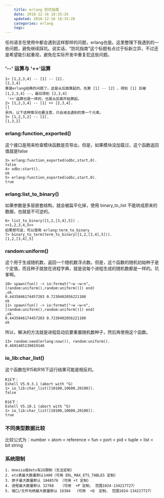```yaml
---
    title: erlang 防坑指南
    date: 2018-12-16 18:35:26
    updated: 2018-12-16 18:35:26
    categories: erlang
    tags:
---
```


任何语言在使用中都会遇到这样那样的问题，erlang也是。这里整理下我遇到的一些问题，避免继续踩坑。说实话，“防坑指南”这个标题有点过于标新立异，不过还是希望能引起重视，避免在实际开发中重复犯这些问题。
<!--more-->

### '--' 运算与 '++'运算
```
1> [1,2,3,4] -- [1] -- [2]. 
[2,3,4]
算是erlang经典的问题了。这是从后面算起的，先算 [1] -- [2] ，得到 [1] 后被 [1,2,3,4] --，最后得到 [2,3,4]
 '++'运算也是一样的，也是从后面开始算起。
2> [1,2,3,4] -- [1] ++ [2,3,4].
[]
另外，以下这种情况也要注意，只会减去遇到的第一个元素。
3> [1,2,3,2] -- [2].
[1,3,2]
```

### erlang:function_exported()
这个接口是用来检查模块函数是否导出，但是，如果模块没加载过，这个函数返回值就是false
```
3> erlang:function_exported(odbc,start,0).
false
4> odbc:start().
ok
5> erlang:function_exported(odbc,start,0).
true
```

### erlang:list_to_binary()
如果参数是多层嵌套结构，就会被扁平化掉，使用 binary_to_list 不能转成原来的数据，也就是不可逆的。
```
6> list_to_binary([1,2,[3,4],5]) .
<<1,2,3,4,5>>
如果想可逆，可以使用 erlang:term_to_binary
7> binary_to_term(term_to_binary([1,2,[3,4],5])).
[1,2,[3,4],5]
```

### random:uniform()
这个用于生成随机数，返回一个随机数浮点数。但是，这个函数的随机初始种子是个定值，而且种子就放在进程字典，就是说每个进程生成的随机数都是一样的。坑爹啊。
```
10> spawn(fun() -> io:format("~w ~w~n",[random:uniform(),random:uniform()]) end)
,ok.
0.4435846174457203 0.7230402056221108
ok
11> spawn(fun() -> io:format("~w ~w~n",[random:uniform(),random:uniform()]) end)
,ok.
0.4435846174457203 0.7230402056221108
ok
```
所以，解决的方法就是进程启动后要重置随机数种子，然后再使用这个函数。
```
13> random:seed(erlang:now()), random:uniform().
0.4691405130019146
```

### io_lib:char_list()
这个函数在R15和R16下运行结果可能是相反的。
```
R15下：
Eshell V5.9.3.1 (abort with ^G)
1> io_lib:char_list([10100,10600,20100]).
false

R16下：
Eshell V5.10.1 (abort with ^G) 
1> io_lib:char_list([10100,10600,20100]). 
true
```

### 不同类型数据比较
比较公式为：number < atom < reference < fun < port < pid < tuple < list < bit string

### 系统限制
```
1. mnesia或dets有2G限制（无法定制）
2. ets表最大数量默认1400（可用 ERL_MAX_ETS_TABLES 定制）
3. 原子最大数量默认 1048576 （可用 +t 定制）
4. 进程最大数量默认 32768   （可用  +P 定制， 范围1024-134217727）
5. 端口/文件句柄最大数量默认 16384  （可用  +Q  定制， 范围1024-134217727）
```